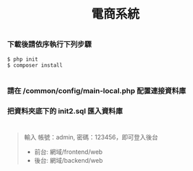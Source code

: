 # <p align="center">電商系統</p>

#
### 下載後請依序執行下列步驟
    $ php init
    $ composer install

#
### 請在 /common/config/main-local.php 配置連接資料庫
### 把資料夾底下的 init2.sql 匯入資料庫

#
> 輸入 帳號：admin, 密碼：123456，即可登入後台
>- 前台: 網域/frontend/web
>- 後台: 網域/backend/web